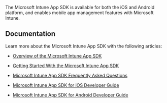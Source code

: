 The Microsoft Intune App SDK is available for both the iOS and Android platform, and enables mobile app management features with Microsoft Intune.

## Documentation
Learn more about the Microsoft Intune App SDK with the following articles:

- [Overview of the Microsoft Intune App SDK](../Topic/Overview_of_the_Microsoft_Intune_App_SDK.md)

- [Getting Started With the Microsoft Intune App SDK](../Topic/Getting_Started_With_the_Microsoft_Intune_App_SDK.md)

- [Microsoft Intune App SDK Frequently Asked Questions](../Topic/Microsoft_Intune_App_SDK_Frequently_Asked_Questions.md)

- [Microsoft Intune App SDK for iOS Developer Guide](../Topic/Microsoft_Intune_App_SDK_for_iOS_Developer_Guide.md)

- [Microsoft Intune App SDK for Android Developer Guide](../Topic/Microsoft_Intune_App_SDK_for_Android_Developer_Guide.md)

